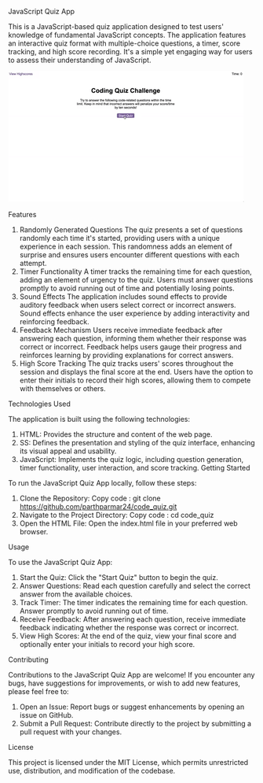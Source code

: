 JavaScript Quiz App

This is a JavaScript-based quiz application designed to test users' knowledge of fundamental JavaScript concepts. The application features an interactive quiz format with multiple-choice questions, a timer, score tracking, and high score recording. It's a simple yet engaging way for users to assess their understanding of JavaScript.

![Alt Text](./assets/images/04-web-apis-homework-demo.gif)

Features

1. Randomly Generated Questions
   The quiz presents a set of questions randomly each time it's started, providing users with a unique experience in each session.
   This randomness adds an element of surprise and ensures users encounter different questions with each attempt.
2. Timer Functionality
   A timer tracks the remaining time for each question, adding an element of urgency to the quiz.
   Users must answer questions promptly to avoid running out of time and potentially losing points.
3. Sound Effects
   The application includes sound effects to provide auditory feedback when users select correct or incorrect answers.
   Sound effects enhance the user experience by adding interactivity and reinforcing feedback.
4. Feedback Mechanism
   Users receive immediate feedback after answering each question, informing them whether their response was correct or incorrect.
   Feedback helps users gauge their progress and reinforces learning by providing explanations for correct answers.
5. High Score Tracking
   The quiz tracks users' scores throughout the session and displays the final score at the end.
   Users have the option to enter their initials to record their high scores, allowing them to compete with themselves or others.

Technologies Used

The application is built using the following technologies:

1. HTML: Provides the structure and content of the web page.
2. SS: Defines the presentation and styling of the quiz interface, enhancing its visual appeal and usability.
3. JavaScript: Implements the quiz logic, including question generation, timer functionality, user interaction, and score tracking.
   Getting Started

To run the JavaScript Quiz App locally, follow these steps:

1. Clone the Repository:
   Copy code : git clone https://github.com/parthparmar24/code_quiz.git
2. Navigate to the Project Directory:
   Copy code : cd code_quiz
3. Open the HTML File:
   Open the index.html file in your preferred web browser.

Usage

To use the JavaScript Quiz App:

1. Start the Quiz:
   Click the "Start Quiz" button to begin the quiz.
2. Answer Questions:
   Read each question carefully and select the correct answer from the available choices.
3. Track Timer:
   The timer indicates the remaining time for each question. Answer promptly to avoid running out of time.
4. Receive Feedback:
   After answering each question, receive immediate feedback indicating whether the response was correct or incorrect.
5. View High Scores:
   At the end of the quiz, view your final score and optionally enter your initials to record your high score.

Contributing

Contributions to the JavaScript Quiz App are welcome! If you encounter any bugs, have suggestions for improvements, or wish to add new features, please feel free to:

1. Open an Issue: Report bugs or suggest enhancements by opening an issue on GitHub.
2. Submit a Pull Request: Contribute directly to the project by submitting a pull request with your changes.

License

This project is licensed under the MIT License, which permits unrestricted use, distribution, and modification of the codebase.
